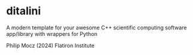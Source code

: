 # ditalini
A modern template for your awesome C++ scientific computing software app/library with wrappers for Python

Philip Mocz (2024)
Flatiron Institute